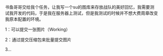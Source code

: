 书鱼哥哥交给我个任务，让我写一个su的图库来存放战队的美好回忆，我需要测试我开发的代码，于是我在服务器上测试，但是我测试的时候并不想大费周章改变我原本配置的环境。

1：可以提交一张图片（Working）

2：通过提交压缩包来批量提交图片

3...

